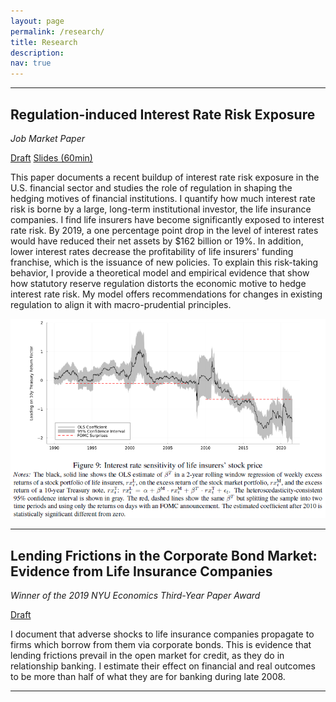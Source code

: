 ```yaml
---
layout: page
permalink: /research/
title: Research
description: 
nav: true
---
```


---

## Regulation-induced Interest Rate Risk Exposure

<em>Job Market Paper</em>

[Draft](/assets/pdf/JMP.pdf) [Slides (60min)](/assets/pdf/slides_NYU.pdf)

This paper documents a recent buildup of interest rate risk exposure in the U.S. financial sector and studies the role of regulation in shaping the hedging motives of financial institutions. I quantify how much interest rate risk is borne by a large, long-term institutional investor, the life insurance companies. I find life insurers have become significantly exposed to interest rate risk. By 2019, a one percentage point drop in the level of interest rates would have reduced their net assets by $162 billion or 19%. In addition, lower interest rates decrease the profitability of life insurers' funding franchise, which is the issuance of new policies. To explain this risk-taking behavior, I provide a theoretical model and empirical evidence that show how statutory reserve regulation distorts the economic motive to hedge interest rate risk. My model offers recommendations for changes in existing regulation to align it with macro-prudential principles.

<img src="/assets/img/Market - weekly return FOMC.png" alt="drawing" width="781"/>

---

## Lending Frictions in the Corporate Bond Market: Evidence from Life Insurance Companies

<em>Winner of the 2019 NYU Economics Third-Year Paper Award</em>

[Draft](/assets/pdf/LendingFrictions.pdf)

I document that adverse shocks to life insurance companies propagate to firms which borrow from them via corporate bonds. This is evidence that lending frictions prevail in the open market for credit, as they do in relationship banking. I estimate their effect on financial and real outcomes to be more than half of what they are for banking during late 2008.

---
